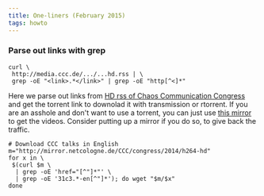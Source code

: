 ```yaml
---
title: One-liners (February 2015)
tags: howto
---
```


### Parse out links with grep

``` 
curl \
 http://media.ccc.de/.../...hd.rss | \
 grep -oE "<link>.*</link>" | grep -oE "http[^<]*"
```

Here we parse out links from [HD rss of Chaos Communication Congress](http://media.ccc.de/browse/congress/2014/broadcatching-mp4%20(hd).rss) 
and get the torrent link to downolad it with transmission or rtorrent.
If you are an asshole and don't want to use a torrent, you can just use [this mirror](http://mirror.netcologne.de/CCC/congress/2014/h264-hd/)
to get the videos. Consider putting up a mirror if you do so, to give back the traffic.

```
# Download CCC talks in English
m="http://mirror.netcologne.de/CCC/congress/2014/h264-hd"
for x in \
 $(curl $m \
  | grep -oE 'href="[^"]*"' \
  | grep -oE '31c3.*-en[^"]*'); do wget "$m/$x"
done
```
